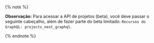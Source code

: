 {% note %}

**Observação:** Para acessar a API de projetos (beta), você deve passar o seguinte cabeçalho, além de fazer parte do beta limitado: `Recursos do GraphQL: projects_next_graphql`.

{% endnote %}
